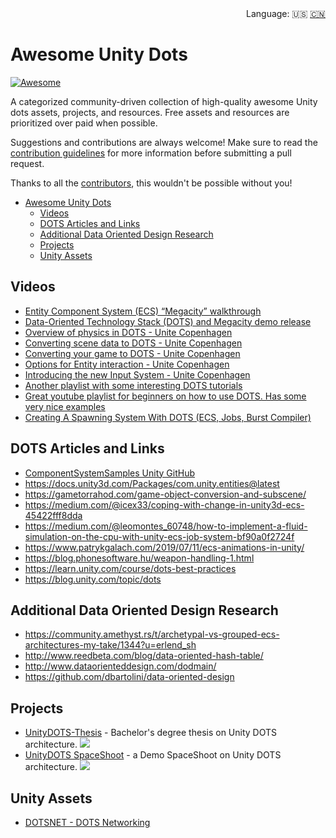 <div align="right">
  Language:
  🇺🇸
  <a title="Chinese" href="README-CN.md">🇨🇳</a>
</div>

Awesome Unity Dots
=============

[![Awesome](https://cdn.rawgit.com/sindresorhus/awesome/d7305f38d29fed78fa85652e3a63e154dd8e8829/media/badge.svg)](https://github.com/longshilin/awesome-unity-dots)

A categorized community-driven collection of high-quality awesome Unity dots assets, projects, and resources. Free assets and resources are prioritized over paid when possible.

Suggestions and contributions are always welcome! Make sure to read the [contribution guidelines](https://github.com/longshilin/awesome-unity-dots/blob/master/CONTRIBUTING.md) for more information before submitting a pull request.

Thanks to all the [contributors](https://github.com/longshilin/awesome-unity-dots/graphs/contributors), this wouldn't be possible without you!

- [Awesome Unity Dots](#awesome-unity-dots)
    - [Videos](#videos)
    - [DOTS Articles and Links](#dots-articles-and-links)
    - [Additional Data Oriented Design Research](#additional-data-oriented-design-research)
    - [Projects](#projects)
    - [Unity Assets](#unityassets)

## Videos

- [Entity Component System (ECS) “Megacity” walkthrough](https://www.youtube.com/watch?v=j4rWfPyf-hk)
- [Data-Oriented Technology Stack (DOTS) and Megacity demo release](https://www.youtube.com/watch?v=kUdHg6GRS24)
- [Overview of physics in DOTS - Unite Copenhagen](https://www.youtube.com/watch?v=tI9QfqQ9ATA)
- [Converting scene data to DOTS - Unite Copenhagen](https://www.youtube.com/watch?v=TdlhTrq1oYk)
- [Converting your game to DOTS - Unite Copenhagen](https://www.youtube.com/watch?v=BNMrevfB6Q0)
- [Options for Entity interaction - Unite Copenhagen](https://youtu.be/KuGRkC6wzMY)
- [Introducing the new Input System - Unite Copenhagen](https://youtu.be/hw3Gk5PoZ6A)
- [Another playlist with some interesting DOTS tutorials](https://www.youtube.com/playlist?list=PLS6sInD7ThM3L4AtxjixzA-3vRUjAssa4)
- [Great youtube playlist for beginners on how to use DOTS. Has some very nice examples](https://www.youtube.com/playlist?list=PLzDRvYVwl53s40yP5RQXitbT--IRcHqba)
- [Creating A Spawning System With DOTS (ECS, Jobs, Burst Compiler)](https://www.youtube.com/watch?v=NmqpzyeI6ZM)

## DOTS Articles and Links

- [ComponentSystemSamples Unity GitHub](https://github.com/Unity-Technologies/EntityComponentSystemSamples)
- https://docs.unity3d.com/Packages/com.unity.entities@latest
- https://gametorrahod.com/game-object-conversion-and-subscene/
- https://medium.com/@icex33/coping-with-change-in-unity3d-ecs-45422fff8dda
- https://medium.com/@leomontes_60748/how-to-implement-a-fluid-simulation-on-the-cpu-with-unity-ecs-job-system-bf90a0f2724f
- https://www.patrykgalach.com/2019/07/11/ecs-animations-in-unity/
- https://blog.phonesoftware.hu/weapon-handling-1.html
- https://learn.unity.com/course/dots-best-practices
- https://blog.unity.com/topic/dots

## Additional Data Oriented Design Research

- https://community.amethyst.rs/t/archetypal-vs-grouped-ecs-architectures-my-take/1344?u=erlend_sh
- http://www.reedbeta.com/blog/data-oriented-hash-table/
- http://www.dataorienteddesign.com/dodmain/
- https://github.com/dbartolini/data-oriented-design

## Projects
* [UnityDOTS-Thesis](https://github.com/mikyll/UnityDOTS-Thesis) - Bachelor's degree thesis on Unity DOTS architecture. ![](https://img.shields.io/github/stars/mikyll/UnityDOTS-Thesis)
* [UnityDOTS SpaceShoot](https://github.com/UnityDOTS/UnityDOTS_SpaceShoot) - a Demo SpaceShoot on Unity DOTS architecture. ![](https://img.shields.io/github/stars/UnityDOTS/UnityDOTS_SpaceShoot)

## Unity Assets
- [DOTSNET - DOTS Networking](https://assetstore.unity.com/packages/tools/network/dotsnet-dots-networking-102633#description)
